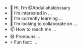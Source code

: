 - 👋 Hi, I’m @Abdullahaldossary
- 👀 I’m interested in ...
- 🌱 I’m currently learning ...
- 💞️ I’m looking to collaborate on ...
- 📫 How to reach me ...
- 😄 Pronouns: ...
- ⚡ Fun fact: ...

<!---
Abdullahaldossary/Abdullahaldossary is a ✨ special ✨ repository because its `README.md` (this file) appears on your GitHub profile.
You can click the Preview link to take a look at your changes.
--->
